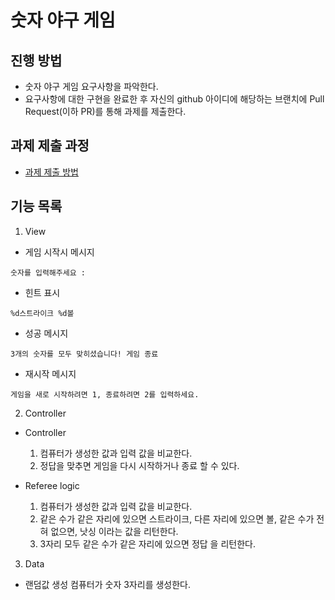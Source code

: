 # 숫자 야구 게임
## 진행 방법
* 숫자 야구 게임 요구사항을 파악한다.
* 요구사항에 대한 구현을 완료한 후 자신의 github 아이디에 해당하는 브랜치에 Pull Request(이하 PR)를 통해 과제를 제출한다.

## 과제 제출 과정
* [과제 제출 방법](https://github.com/next-step/nextstep-docs/tree/master/precourse)

## 기능 목록

1. View
* 게임 시작시 메시지
```
숫자를 입력해주세요 : 
```
* 힌트 표시
```
%d스트라이크 %d볼 
```
* 성공 메시지
```
3개의 숫자를 모두 맞히셨습니다! 게임 종료 
```
* 재시작 메시지
```
게임을 새로 시작하려면 1, 종료하려면 2를 입력하세요.
```

2. Controller
* Controller
  1) 컴퓨터가 생성한 값과 입력 값을 비교한다.
  2) 정답을 맞추면 게임을 다시 시작하거나 종료 할 수 있다.  


* Referee logic
  1) 컴퓨터가 생성한 값과 입력 값을 비교한다.
  2) 같은 수가 같은 자리에 있으면 스트라이크, 다른 자리에 있으면 볼, 같은 수가 전혀 없으면, 낫싱 이라는 값을 리턴한다.
  3) 3자리 모두 같은 수가 같은 자리에 있으면 정답 을 리턴한다. 

3. Data
* 랜덤값 생성
컴퓨터가 숫자 3자리를 생성한다.